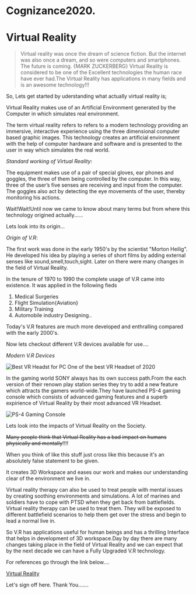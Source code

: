 # Cognizance2020.
# Virtual Reality
<!--Blockquote-->
>Virtual reality was once the dream of science fiction. But the internet was also once a dream, and so were computers and smartphones. The future is coming.                                        {MARK ZUCKERBERG}
Virtual Reality is considered to be one of the Excellent technologies the human race have ever had.The Virtual Reality has applications in many fields and is an awesome technology!!!

So, Lets get started by uderstanding what actually virtual reality is;

Virtual Reality makes use of an Artificial Environment generated by the Computer in which simulates real environment.

The term virtual reality refers to refers to a modern technology providing an immersive, interactive experience using the three dimensional computer based graphic images. This technology creates an artificial environment with the help of computer hardware and software and is presented to the user in way which simulates the real world.
<!-- Italics-->
*Standard working of Virtual Reality*:

The equipment makes use of a pair of special gloves, ear phones and goggles, the three of them being controlled by the computer. In this way, three of the user’s five senses are receiving and input from the computer. The goggles also act by detecting the eye movements of the user, thereby monitoring his actions.

Wait!Wait!Until now we came to know about many terms but from where this technology origined actually......

Lets look into its origin...
<!-- Strong -->
_Origin of V.R_:

 The first work was done in the early 1950's by the scientist "Morton Heilig". He developed his idea by playing a series of short films by adding external senses like sound,smell,touch,sight.
 Later on there were many changes in the field of Virtual Reality.

 In the tenure of 1970 to 1990 the complete usage of V.R came into existence. It was applied in the following fieds
 <!-- OL-->
 1. Medical Surgeries
 2. Flight Simulation{Aviation}
 3. Military Training
 4. Automobile industry Designing..

 Today's V.R features are much more developed and enthralling compared with the early 2000's.

 Now lets checkout different V.R devices available for use....

<!-- Italics-->
*Modern V.R Devices*
<!-- Images-->
![Best VR Headst for PC](https://i.pcmag.com/imagery/reviews/02FLcxXOeyeEVKStgoIFJdg-6.1570122704.fit_lpad.size_625x365.jpg)
One of the best VR Headset of 2020

In the gaming world SONY always has its own success path.From the each version of their renown play station series they try to add a new feature which attracts the gamers world-wide.They have launched PS-4 gaming console which consists of advanced gaming features and a superb expirience of Virtual Reality by their most advanced VR Headset.
<!--Images-->   
![PS-4 Gaming Console](https://www.extremetech.com/wp-content/uploads/2014/02/PS4-VR-Helmet-640x353.jpg)

Lets look into the impacts of Virtual Reality on the Society.
<!--Strikethrough-->
~~Many people think that Virtual Reality has a bad impact on humans physically and mentally~~!!!!

When you think of like this stuff just cross like this because it's an absolutely false statement to be given.

It creates 3D Workspace and eases our work and makes our understanding clear of the environment we live in.

Virtual reality therapy can also be used to treat people with mental issues by creating soothing environments and simulations. A lot of marines and soldiers have to cope with PTSD when they get back from battlefields. Virtual reality therapy can be used to treat them. They will be exposed to different battlefield scenarios to help them get over the stress and begin to lead a normal live in.

So V.R has applications useful for human beings and has a thrilling Interface that helps in development of 3D workspace.Day by day there are many changes taking place in the field of Virtual Reality and we can expect that by the next decade we can have a Fully Upgraded V.R technology.

For references go through the link below....
<!--Links-->
[Virtual Reality](https://en.wikipedia.org/wiki/Virtual_reality)

Let's sign off here.
Thank You.......






